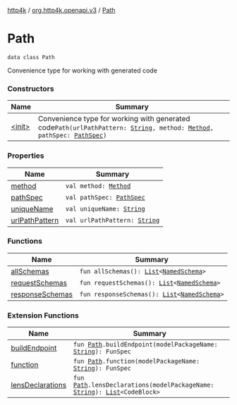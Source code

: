 [http4k](../../index.md) / [org.http4k.openapi.v3](../index.md) / [Path](./index.md)

# Path

`data class Path`

Convenience type for working with generated code

### Constructors

| Name | Summary |
|---|---|
| [&lt;init&gt;](-init-.md) | Convenience type for working with generated code`Path(urlPathPattern: `[`String`](https://kotlinlang.org/api/latest/jvm/stdlib/kotlin/-string/index.html)`, method: `[`Method`](../../org.http4k.core/-method/index.md)`, pathSpec: `[`PathSpec`](../-path-spec/index.md)`)` |

### Properties

| Name | Summary |
|---|---|
| [method](method.md) | `val method: `[`Method`](../../org.http4k.core/-method/index.md) |
| [pathSpec](path-spec.md) | `val pathSpec: `[`PathSpec`](../-path-spec/index.md) |
| [uniqueName](unique-name.md) | `val uniqueName: `[`String`](https://kotlinlang.org/api/latest/jvm/stdlib/kotlin/-string/index.html) |
| [urlPathPattern](url-path-pattern.md) | `val urlPathPattern: `[`String`](https://kotlinlang.org/api/latest/jvm/stdlib/kotlin/-string/index.html) |

### Functions

| Name | Summary |
|---|---|
| [allSchemas](all-schemas.md) | `fun allSchemas(): `[`List`](https://kotlinlang.org/api/latest/jvm/stdlib/kotlin.collections/-list/index.html)`<`[`NamedSchema`](../-named-schema/index.md)`>` |
| [requestSchemas](request-schemas.md) | `fun requestSchemas(): `[`List`](https://kotlinlang.org/api/latest/jvm/stdlib/kotlin.collections/-list/index.html)`<`[`NamedSchema`](../-named-schema/index.md)`>` |
| [responseSchemas](response-schemas.md) | `fun responseSchemas(): `[`List`](https://kotlinlang.org/api/latest/jvm/stdlib/kotlin.collections/-list/index.html)`<`[`NamedSchema`](../-named-schema/index.md)`>` |

### Extension Functions

| Name | Summary |
|---|---|
| [buildEndpoint](../../org.http4k.openapi.v3.server/build-endpoint.md) | `fun `[`Path`](./index.md)`.buildEndpoint(modelPackageName: `[`String`](https://kotlinlang.org/api/latest/jvm/stdlib/kotlin/-string/index.html)`): FunSpec` |
| [function](../../org.http4k.openapi.v3.client/function.md) | `fun `[`Path`](./index.md)`.function(modelPackageName: `[`String`](https://kotlinlang.org/api/latest/jvm/stdlib/kotlin/-string/index.html)`): FunSpec` |
| [lensDeclarations](../../org.http4k.poet/lens-declarations.md) | `fun `[`Path`](./index.md)`.lensDeclarations(modelPackageName: `[`String`](https://kotlinlang.org/api/latest/jvm/stdlib/kotlin/-string/index.html)`): `[`List`](https://kotlinlang.org/api/latest/jvm/stdlib/kotlin.collections/-list/index.html)`<CodeBlock>` |
